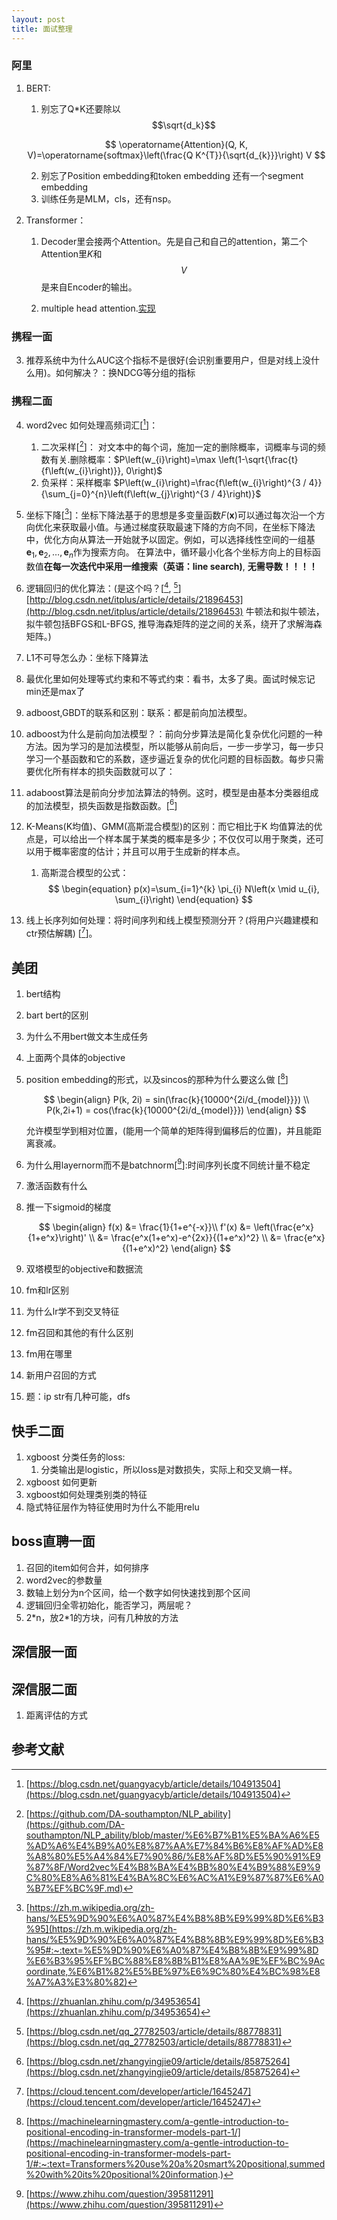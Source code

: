 ```yaml
---
layout: post
title: 面试整理
---
```

### 阿里
1. BERT:

   1. 别忘了Q*K还要除以$$\sqrt{d_k}$$

   $$
   \operatorname{Attention}(Q, K, V)=\operatorname{softmax}\left(\frac{Q K^{T}}{\sqrt{d_{k}}}\right) V
   $$

   2. 别忘了Position embedding和token embedding 还有一个segment embedding
   3. 训练任务是MLM，cls，还有nsp。

2. Transformer：

   1. Decoder里会接两个Attention。先是自己和自己的attention，第二个Attention里$K$和$$V$$是来自Encoder的输出。

   2. multiple head attention.[实现](https://github.com/jadore801120/attention-is-all-you-need-pytorch/blob/master/transformer/SubLayers.py)

### 携程一面
3. 推荐系统中为什么AUC这个指标不是很好(会识别重要用户，但是对线上没什么用)。如何解决？：换NDCG等分组的指标

### 携程二面

4. word2vec 如何处理高频词汇[[^1]]：
   1. 二次采样[[^2]]： 对文本中的每个词，施加一定的删除概率，词概率与词的频数有关.删除概率：$P\left(w_{i}\right)=\max \left(1-\sqrt{\frac{t}{f\left(w_{i}\right)}}, 0\right)$
   2. 负采样：采样概率 $P\left(w_{i}\right)=\frac{f\left(w_{i}\right)^{3 / 4}}{\sum_{j=0}^{n}\left(f\left(w_{j}\right)^{3 / 4}\right)}$
5. 坐标下降[[^3]]：坐标下降法基于的思想是多变量函数$F(\mathbf {x} )$可以通过每次沿一个方向优化来获取最小值。与通过梯度获取最速下降的方向不同，在坐标下降法中，优化方向从算法一开始就予以固定。例如，可以选择线性空间的一组基 $\mathbf {e} _{1},\mathbf {e} _{2},\dots ,\mathbf {e} _{n}$作为搜索方向。 在算法中，循环最小化各个坐标方向上的目标函数值**在每一次迭代中采用一维搜索（英语：line search)**, **无需导数！！！！**

6. 逻辑回归的优化算法：(是这个吗？[[^4], [^5]][http://blog.csdn.net/itplus/article/details/21896453](http://blog.csdn.net/itplus/article/details/21896453) 牛顿法和拟牛顿法，拟牛顿包括BFGS和L-BFGS, 推导海森矩阵的逆之间的关系，绕开了求解海森矩阵。)
7. L1不可导怎么办：坐标下降算法
8. 最优化里如何处理等式约束和不等式约束：看书，太多了奥。面试时候忘记min还是max了
9.  adboost,GBDT的联系和区别：联系：都是前向加法模型。
10. adboost为什么是前向加法模型？：前向分步算法是简化复杂优化问题的一种方法。因为学习的是加法模型，所以能够从前向后，一步一步学习，每一步只学习一个基函数和它的系数，逐步逼近复杂的优化问题的目标函数。每步只需要优化所有样本的损失函数就可以了：
   1. adaboost算法是前向分步加法算法的特例。这时，模型是由基本分类器组成的加法模型，损失函数是指数函数。[[^6]]

11. K-Means(K均值)、GMM(高斯混合模型)的区别：而它相比于K 均值算法的优点是，可以给出一个样本属于某类的概率是多少；不仅仅可以用于聚类，还可以用于概率密度的估计；并且可以用于生成新的样本点。
    1. 高斯混合模型的公式：
       $$
       \begin{equation}
      p(x)=\sum_{i=1}^{k} \pi_{i} N\left(x \mid u_{i}, \sum_{i}\right)
      \end{equation}
       $$ 
 
12. 线上长序列如何处理：将时间序列和线上模型预测分开？(将用户兴趣建模和ctr预估解耦) [[^7]]。

## 美团
1. bert结构
2. bart bert的区别
3. 为什么不用bert做文本生成任务
4. 上面两个具体的objective
5. position embedding的形式，以及sincos的那种为什么要这么做 [[^9]]
      
      $$
      \begin{align}
         P(k, 2i) = sin(\frac{k}{10000^{2i/d_{model}}}) \\
         P(k,2i+1) = cos(\frac{k}{10000^{2i/d_{model}}}) 
      \end{align}
      $$

   允许模型学到相对位置，(能用一个简单的矩阵得到偏移后的位置)，并且能距离衰减。
6. 为什么用layernorm而不是batchnorm[[^10]]:时间序列长度不同统计量不稳定
7. 激活函数有什么
8. 推一下sigmoid的梯度

   $$
   \begin{align}
      f(x) &= \frac{1}{1+e^{-x}}\\
      f'(x) &= \left(\frac{e^x}{1+e^x}\right)' \\
       &= \frac{e^x(1+e^x)-e^{2x}}{(1+e^x)^2} \\
       &= \frac{e^x}{(1+e^x)^2}
   \end{align}
   $$


9.  双塔模型的objective和数据流
10. fm和lr区别
11. 为什么lr学不到交叉特征
12. fm召回和其他的有什么区别
13. fm用在哪里
14. 新用户召回的方式
15. 题：ip str有几种可能，dfs

## 快手二面
1. xgboost 分类任务的loss:
   1. 分类输出是logistic，所以loss是对数损失，实际上和交叉熵一样。
2. xgboost 如何更新
3. xgboost如何处理类别类的特征
4. 隐式特征层作为特征使用时为什么不能用relu

## boss直聘一面
1. 召回的item如何合并，如何排序
2. word2vec的参数量
3. 数轴上划分为n个区间，给一个数字如何快速找到那个区间
4. 逻辑回归全零初始化，能否学习，两层呢？
5. 2\*n，放2\*1的方块，问有几种放的方法


## 深信服一面

## 深信服二面
1. 距离评估的方式

## 参考文献

[^1]: [https://blog.csdn.net/guangyacyb/article/details/104913504](https://blog.csdn.net/guangyacyb/article/details/104913504)
      
[^2]: [https://github.com/DA-southampton/NLP_ability](https://github.com/DA-southampton/NLP_ability/blob/master/%E6%B7%B1%E5%BA%A6%E5%AD%A6%E4%B9%A0%E8%87%AA%E7%84%B6%E8%AF%AD%E8%A8%80%E5%A4%84%E7%90%86/%E8%AF%8D%E5%90%91%E9%87%8F/Word2vec%E4%B8%BA%E4%BB%80%E4%B9%88%E9%9C%80%E8%A6%81%E4%BA%8C%E6%AC%A1%E9%87%87%E6%A0%B7%EF%BC%9F.md)

[^3]: [https://zh.m.wikipedia.org/zh-hans/%E5%9D%90%E6%A0%87%E4%B8%8B%E9%99%8D%E6%B3%95](https://zh.m.wikipedia.org/zh-hans/%E5%9D%90%E6%A0%87%E4%B8%8B%E9%99%8D%E6%B3%95#:~:text=%E5%9D%90%E6%A0%87%E4%B8%8B%E9%99%8D%E6%B3%95%EF%BC%88%E8%8B%B1%E8%AA%9E%EF%BC%9Acoordinate,%E6%B1%82%E5%BE%97%E6%9C%80%E4%BC%98%E8%A7%A3%E3%80%82)

[^4]:[https://zhuanlan.zhihu.com/p/34953654](https://zhuanlan.zhihu.com/p/34953654)

[^5]: [https://blog.csdn.net/qq_27782503/article/details/88778831](https://blog.csdn.net/qq_27782503/article/details/88778831)

[^6]: [https://blog.csdn.net/zhangyingjie09/article/details/85875264](https://blog.csdn.net/zhangyingjie09/article/details/85875264)

[^7]: [https://cloud.tencent.com/developer/article/1645247](https://cloud.tencent.com/developer/article/1645247)

[^9]: [https://machinelearningmastery.com/a-gentle-introduction-to-positional-encoding-in-transformer-models-part-1/](https://machinelearningmastery.com/a-gentle-introduction-to-positional-encoding-in-transformer-models-part-1/#:~:text=Transformers%20use%20a%20smart%20positional,summed%20with%20its%20positional%20information.)

[^10]: [https://www.zhihu.com/question/395811291](https://www.zhihu.com/question/395811291)